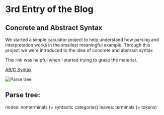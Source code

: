# 3rd Entry of the Blog

## Concrete and Abstract Syntax

We started a simple caculator project to help understand how parsing and <br/>
interpretation works in the smallest meaningful example. Through this <br/>
project we were introduced to the idea of concrete and abstract syntax <br/>

This link was helpful when I started trying to grasp the material. 

[AB/C Syntax](http://www.cse.chalmers.se/edu/year/2011/course/TIN321/lectures/proglang-02.html)

![Parse tree](https://lh3.googleusercontent.com/proxy/IYamfqUz6jfprCjnaqlyAb5WDW8WLLRzkHeNLBzE4fJ4kC7Z3QW65psYKFrweeplEflx7haRkFuvdHWaaj--b4pH-jfqjONqf4nf-CFZ4crftwjSEnuarIjw2qOVR-aZ5OE)

## Parse tree:

nodes: nonterminals (= syntactic categories)
leaves: terminals (= tokens)
